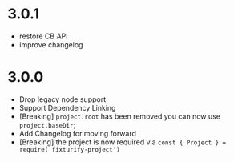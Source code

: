 # 3.0.1

* restore CB API
* improve changelog

# 3.0.0

* Drop legacy node support
* Support Dependency Linking
* [Breaking] `project.root` has been removed you can now use `project.baseDir`;
* Add Changelog for moving forward
* [Breaking] the project is now required via `const { Project } = require('fixturify-project')`
